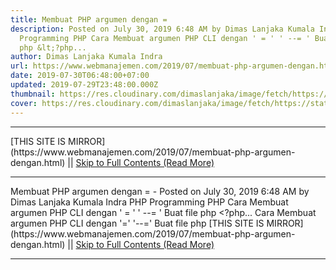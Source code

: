 ```yaml
---
title: Membuat PHP argumen dengan =
description: Posted on July 30, 2019 6:48 AM by Dimas Lanjaka Kumala Indra PHP
  Programming PHP Cara Membuat argumen PHP CLI dengan ' = ' ' --= ' Buat file
  php &lt;?php...
author: Dimas Lanjaka Kumala Indra
url: https://www.webmanajemen.com/2019/07/membuat-php-argumen-dengan.html
date: 2019-07-30T06:48:00+07:00
updated: 2019-07-29T23:48:00.000Z
thumbnail: https://res.cloudinary.com/dimaslanjaka/image/fetch/https://static.cdn-cdpl.com/700x350/4817b4477491b436a2a3cb4db5f3943b/PHP_Logo-image700x350-crop-image700x350-crop-image(700x350-crop).png
cover: https://res.cloudinary.com/dimaslanjaka/image/fetch/https://static.cdn-cdpl.com/700x350/4817b4477491b436a2a3cb4db5f3943b/PHP_Logo-image700x350-crop-image700x350-crop-image(700x350-crop).png
---
```


<hr/> [THIS SITE IS MIRROR](https://www.webmanajemen.com/2019/07/membuat-php-argumen-dengan.html) || <a href="https://www.webmanajemen.com/2019/07/membuat-php-argumen-dengan.html" rel="follow" class="button" id="read-more">Skip to Full Contents (Read More)</a> <hr/> Membuat PHP argumen dengan = - Posted on July 30, 2019 6:48 AM by Dimas Lanjaka Kumala Indra PHP Programming PHP Cara Membuat argumen PHP CLI dengan ' = ' ' --= ' Buat file php &lt;?php... Cara Membuat argumen PHP CLI dengan '=' '--=' 
Buat file php
<?php
function arguments($argv) {
    $_ARG = array();
    foreach ($argv as $arg) {
      if (ereg('--([^=]+)=(.*)',$arg,$reg)) {
         <hr/> [THIS SITE IS MIRROR](https://www.webmanajemen.com/2019/07/membuat-php-argumen-dengan.html) || <a href="https://www.webmanajemen.com/2019/07/membuat-php-argumen-dengan.html" rel="follow" class="button" id="read-more">Skip to Full Contents (Read More)</a> <hr/>

<script>
    if (location.host.includes('dimaslanjaka12')) {
      location.replace('https://www.webmanajemen.com/2019/07/membuat-php-argumen-dengan.html');
    }
  </script>
